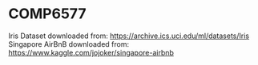 # COMP6577
Iris Dataset downloaded from: https://archive.ics.uci.edu/ml/datasets/Iris
Singapore AirBnB downloaded from: https://www.kaggle.com/jojoker/singapore-airbnb
